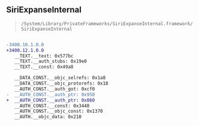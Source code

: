 ## SiriExpanseInternal

> `/System/Library/PrivateFrameworks/SiriExpanseInternal.framework/SiriExpanseInternal`

```diff

-3400.10.1.0.0
+3400.12.1.0.0
   __TEXT.__text: 0x577bc
   __TEXT.__auth_stubs: 0x19e0
   __TEXT.__const: 0x49a8

   __DATA_CONST.__objc_selrefs: 0x1a8
   __DATA_CONST.__objc_protorefs: 0x18
   __AUTH_CONST.__auth_got: 0xcf0
-  __AUTH_CONST.__auth_ptr: 0x950
+  __AUTH_CONST.__auth_ptr: 0x860
   __AUTH_CONST.__const: 0x3440
   __AUTH_CONST.__objc_const: 0x1370
   __AUTH.__objc_data: 0x210

```
